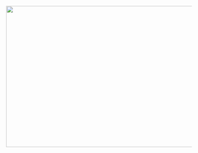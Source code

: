 <a href="https://i.imgur.com/SW8Vsg8.mp4" target="_self"><img src="https://i.imgur.com/E0R4Zla.png" width="683‬" height="384"></a>
      
